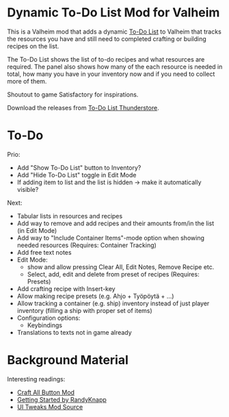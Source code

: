 # Dynamic To-Do List Mod for Valheim

This is a Valheim mod that adds a dynamic [To-Do List](ValheimModToDo/README.md) to Valheim that tracks the resources you have and still need to completed crafting or building recipes on the list.

The To-Do List shows the list of to-do recipes and what resources are required. The panel also shows how many of the each resource is needed in total, how many you have in your inventory now and if you need to collect more of them.

Shoutout to game Satisfactory for inspirations.

Download the releases from [To-Do List Thunderstore](https://thunderstore.io/c/valheim/p/Iskindur/ToDoList/).


# To-Do

Prio:

 - Add "Show To-Do List" button to Inventory?
 - Add "Hide To-Do List" toggle in Edit Mode
 - If adding item to list and the list is hidden -> make it automatically visible?

Next:

 - Tabular lists in resources and recipes
 - Add way to remove and add recipes and their amounts from/in the list (in Edit Mode)
 - Add way to "Include Container Items"-mode option when showing needed resources (Requires: Container Tracking)
 - Add free text notes
 - Edit Mode:
	+ show and allow pressing Clear All, Edit Notes, Remove Recipe etc.
	+ Select, add, edit and delete from preset of recipes (Requires: Presets)
 - Add crafting recipe with Insert-key
 - Allow making recipe presets (e.g. Ahjo + Työpöytä + ...)
 - Allow tracking a container (e.g. ship) inventory instead of just player inventory (filling a ship with proper set of items)
 - Configuration options:
	+ Keybindings
 - Translations to texts not in game already


# Background Material

Interesting readings:

 - [Craft All Button Mod](https://github.com/fiote/valheim-craftall/tree/master)
 - [Getting Started by RandyKnapp](https://github.com/RandyKnapp/ValheimMods/blob/main/ValheimModding-GettingStarted.md)
 - [UI Tweaks Mod Source](https://thunderstore.io/c/valheim/p/shudnal/MyLittleUI/source/)
